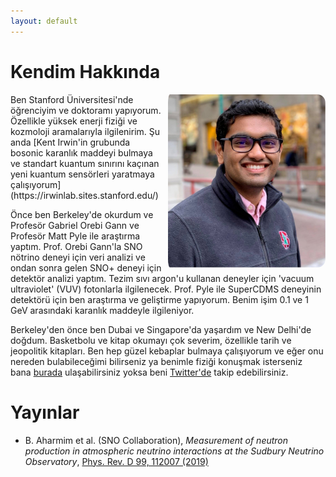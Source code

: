 ```yaml
---
layout: default
---
```

<!---
Text can be **bold**, _italic_, or ~~strikethrough~~.

[Link to another page](./another-page.html)

There should be whitespace between paragraphs.

There should be whitespace between paragraphs. We recommend including a README, or a file with information about your project.
--->
# Kendim Hakkında
 <img align="right" src="./dp.jpg" style="max-width:50%; border-radius:5%; padding-left: 10px;">
Ben Stanford Üniversitesi'nde öğrenciyim ve doktoramı yapıyorum. 
Özellikle yüksek enerji fiziği ve kozmoloji aramalarıyla ilgilenirim. Şu anda [Kent Irwin'in grubunda bosonic karanlık maddeyi bulmaya ve standart kuantum sınırını kaçınan yeni kuantum sensörleri
yaratmaya çalışıyorum](https://irwinlab.sites.stanford.edu/)

Önce ben Berkeley'de okurdum ve Profesör Gabriel Orebi Gann ve Profesör Matt Pyle ile araştırma yaptım. Prof. Orebi Gann'la SNO nötrino deneyi için veri analizi 
ve ondan sonra gelen SNO+ deneyi için detektör analizi yaptım. Tezim sıvı argon'u kullanan deneyler için 'vacuum ultraviolet' (VUV) fotonlarla 
ilgilenecek. Prof. Pyle ile SuperCDMS deneyinin detektörü için ben araştırma ve geliştirme yapıyorum. Benim işim 0.1 ve 1 GeV arasındaki 
karanlık maddeyle ilgileniyor. 

Berkeley'den önce ben Dubai ve Singapore'da yaşardım ve New Delhi'de doğdum. Basketbolu ve kitap okumayı çok severim, özellikle tarih ve jeopolitik kitapları. 
Ben hep güzel kebaplar bulmaya çalışıyorum ve eğer onu nereden bulabileceğimi bilirseniz ya benimle fiziği konuşmak isterseniz  
bana [burada](mailto:joesingh@stanford.edu) ulaşabilirsiniz yoksa beni [Twitter'de](https://twitter.com/SinghJyotirmai) takip edebilirsiniz. 


# Yayınlar

* B. Aharmim et al. (SNO Collaboration), _Measurement of neutron production in atmospheric neutrino interactions at the Sudbury Neutrino Observatory_,
  [Phys. Rev. D 99, 112007 (2019)](https://journals.aps.org/prd/abstract/10.1103/PhysRevD.99.112007)
<!---
## Header 2

> This is a blockquote following a header.
>
> When something is important enough, you do it even if the odds are not in your favor.

### Header 3

```js
// Javascript code with syntax highlighting.
var fun = function lang(l) {
  dateformat.i18n = require('./lang/' + l)
  return true;
}
```

```ruby
# Ruby code with syntax highlighting
GitHubPages::Dependencies.gems.each do |gem, version|
  s.add_dependency(gem, "= #{version}")
end
```

#### Header 4

*   This is an unordered list following a header.
*   This is an unordered list following a header.
*   This is an unordered list following a header.

##### Header 5

1.  This is an ordered list following a header.
2.  This is an ordered list following a header.
3.  This is an ordered list following a header.

###### Header 6

| head1        | head two          | three |
|:-------------|:------------------|:------|
| ok           | good swedish fish | nice  |
| out of stock | good and plenty   | nice  |
| ok           | good `oreos`      | hmm   |
| ok           | good `zoute` drop | yumm  |

### There's a horizontal rule below this.

* * *

### Here is an unordered list:

*   Item foo
*   Item bar
*   Item baz
*   Item zip

### And an ordered list:

1.  Item one
1.  Item two
1.  Item three
1.  Item four

### And a nested list:

- level 1 item
  - level 2 item
  - level 2 item
    - level 3 item
    - level 3 item
- level 1 item
  - level 2 item
  - level 2 item
  - level 2 item
- level 1 item
  - level 2 item
  - level 2 item
- level 1 item

### Small image

![Octocat](https://assets-cdn.github.com/images/icons/emoji/octocat.png)

### Large image

![Branching](https://guides.github.com/activities/hello-world/branching.png)


### Definition lists can be used with HTML syntax.

<dl>
<dt>Name</dt>
<dd>Godzilla</dd>
<dt>Born</dt>
<dd>1952</dd>
<dt>Birthplace</dt>
<dd>Japan</dd>
<dt>Color</dt>
<dd>Green</dd>
</dl>

```
Long, single-line code blocks should not wrap. They should horizontally scroll if they are too long. This line should be long enough to demonstrate this.
```

```
The final element.
```
--->
